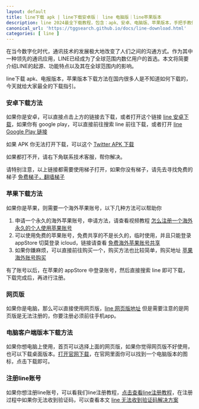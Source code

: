 ```yaml
---
layout: default
title: line下载 apk | line下载安卓版｜ line 电脑版｜line苹果版本
description: line 2024最全下载教程，包含：apk、安卓、电脑版、苹果版本，手把手教你学会如何下载 line。
canonical_url: 'https://tggsearch.github.io/docs/line-download.html'
categories: [ line ]
---
```

在当今数字化时代，通讯技术的发展极大地改变了人们之间的沟通方式。作为其中一种领先的通讯应用，LINE已经成为了全球范围内数亿用户的首选。本文将简要介绍LINE的起源、功能特点以及其在全球范围内的影响。

line下载 apk、电报版本，苹果版本下载方法在国内很多人是不知道如何下载的，今天就给大家最全的下载指引。

### 安卓下载方法
如果你是安卓，可以直接点击上方的链接去下载，或者打开这个链接 [line 安卓下载](/docs/302.html?target=https://line.cn.uptodown.com/android)，如果你有 google play，可以直接前往搜索 line 前往下载，或者打开 [line Google Play 链接](./302.html?target=https://play.google.com/store/apps/details?id=jp.naver.line.android)

如果 APK 你无法打开下载，可以这个 [Twitter APK 下载](./302.html?target=https://apkpure.com/cn/line-calls-messages/jp.naver.line.android)

如果都打不开，请右下角联系技术客服，帮你解决。

请特别注意，以上链接都需要使用梯子打开，如果你没有梯子，请先去寻找免费的梯子 [免费梯子，翻墙梯子](./vpn-kl.html)

### 苹果下载方法
如果你是苹果，则需要一个海外苹果账号，以下几种方法可以帮助你

1. 申请一个永久的海外苹果账号，申请方法，请查看视频教程 [怎么注册一个海外永久的个人使用苹果账号](./302.html?target=https://youtu.be/oY396wEXzww)
2. 可以使用免费的苹果账号，免费共享的不是长久的，临时使用，并且只能登录 appStore 切莫登录 icloud，链接请查看 [免费海外苹果账号共享](./apple-id.html)
3. 如果你嫌麻烦，可以直接前往购买一个，购买方法也比较简单，购买地址 [苹果海外账号购买](./302.html?target=http://tggsearch.shop/)

有了账号以后，在苹果的 appStore 中登录账号，然后直接搜索 line 即可下载，下载完成后，再进行注册。

### 网页版
如果你是电脑，那么可以直接使用网页版，[line 网页版地址](./302.html?target=https://access.line.me/oauth2/v2.1/login?loginState=VbZMSH51EHSy50niOOopAl&loginChannelId=1648148465&returnUri=%2Foauth2%2Fv2.1%2Fauthorize%2Fconsent%3Fbot_prompt%3Dnormal%26scope%3Dopenid%2Bprofile%26response_type%3Dcode%26state%3DPtJoVGc9zx%26redirect_u#/)
但是需要注意的是网页版是无法注册的，你要注册必须前往手机app。

### 电脑客户端版本下载方法
如果你想电脑上使用，首页可以选择上面的网页版，如果你觉得网页版不好使用，也可以下载桌面版本。[打开官网下载](./302.html?target=https://line.me/en/)，在官网里面你可以找到一个电脑版本的图标，点击下载即可。

### 注册line账号
如果你想注册line账号，可以看我们line注册教程，[点击查看line注册教程](./line-register.html)，在注册过程中如果你无法收到验证码，可以查看本文 [line 无法收到验证码解决方案](./line-no-sms-code.html)
